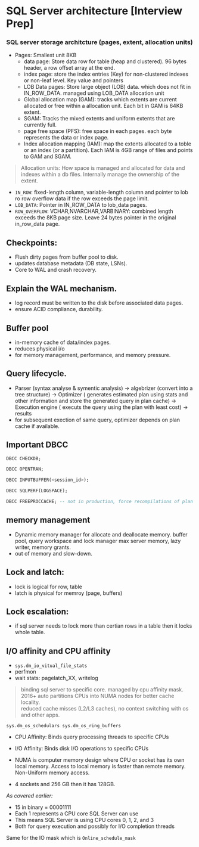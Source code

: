 # SQL Server architecture [Interview Prep]
### SQL server storage architcture (pages, extent, allocation units)
* Pages: Smallest unit 8KB
    * data page: Store data row for table (heap and clustered). 96 bytes header, a row offset array at the end.
    * index page: store the index entries (Key) for non-clustered indexes or non-leaf level. Key value and pointers
    * LOB Data pages: Store large object (LOB) data. which does not fit in IN_ROW_DATA. managed using LOB_DATA allocation unit
    * Global allocation map (GAM): tracks which extents are current allocated or free within a allocation unit. Each bit in GAM is 64KB extent.
    * SGAM: Tracks the mixed extents and uniform extents that are currently full.
    * page free space (PFS): free space in each pages. each byte represents the data or index page. 
    * Index allocation mapping (IAM): map the extents allocated to a toble or an index (or a partition). Each IAM is 4GB range of files and points to GAM and SGAM. 

>Allocation units: How space is managed and allocated for data and  indexes within a db files. Internally manage the ownership of the extent.
* ```IN_ROW```: fixed-length column, variable-length column and pointer to lob ro row overflow data if the row exceeds the page limit.
* ```LOB_DATA```: Pointer in IN_ROW_DATA to lob_data pages.
* ```ROW_OVERFLOW```: VCHAR,NVARCHAR,VARBINARY: combined length exceeds the 8KB page size. Leave 24 bytes pointer in the original in_row_data page.

## Checkpoints:
* Flush dirty pages from buffer pool to disk.
* updates database metadata (DB state, LSNs).
* Core to WAL and crash recovery.

## Explain the WAL mechanism.
* log record must be written to the disk before associated data pages.
* ensure ACID compliance, durability.

## Buffer pool
* in-memory cache of data/index pages.
* reduces physical i/o
* for memory management, performance, and memory pressure.

## Query lifecycle.
* Parser (syntax analyse & symentic analysis) &rarr; algebrizer (convert into a tree structure) &rarr; Optimizer ( generates estimated plan using stats and other information and store the generated query in plan cache) &rarr; Execution engine ( executs the query using the plan with least cost) &rarr; results
* for subsequent exection of same query, optimizer depends on plan cache if available. 

## Important DBCC
```SQL
DBCC CHECKDB;

DBCC OPENTRAN;

DBCC INPUTBUFFER(<session_id>);

DBCC SQLPERF(LOGSPACE);

DBCC FREEPROCCACHE; -- not in production, force recompilations of plan cache. 
```
## memory management
* Dynamic memory manager for allocate and deallocate memory. buffer pool, query workspace and lock manager
max server memory, lazy writer, memory grants. 
* out of memory and slow-down.

## Lock and latch:
* lock is logical for row, table
* latch is physical for memroy (page, buffers)

## Lock escalation:
* if sql server needs to lock more than certian rows in a table then it locks whole table.

## I/O affinity and CPU affinity
* ```sys.dm_io_vitual_file_stats```
* perfmon
* wait stats: pagelatch_XX, writelog
> binding sql server to specific core. managed by cpu affinity mask.\
> 2016+ auto partitions CPUs into NUMA nodes for better cache locality.\
> reduced cache misses (L2/L3 caches), no context switching with os and other apps.

```sys.dm_os_schedulars sys.dm_os_ring_buffers```
* CPU Affinity: Binds query processing threads to specific CPUs
* I/O Affinity: Binds disk I/O operations to specific CPUs

* NUMA is computer memory design where CPU or socket has its own local memory. Access to local memory is faster than remote memory. Non-Uniform memory access. 
* 4 sockets and 256 GB then it has 128GB.

*As covered earlier:*
* 15 in binary = 00001111
* Each 1 represents a CPU core SQL Server can use
* This means SQL Server is using CPU cores 0, 1, 2, and 3
* Both for query execution and possibly for I/O completion threads

Same for the IO mask which is ```Online_schedule_mask```

